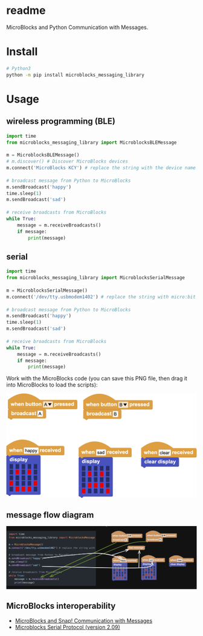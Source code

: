 # readme

MicroBlocks and Python Communication with Messages.

# Install

```bash
# Python3
python -m pip install microblocks_messaging_library
```

# Usage

## wireless programming (BLE)

```python
import time
from microblocks_messaging_library import MicroblocksBLEMessage

m = MicroblocksBLEMessage()
# m.discover() # Discover MicroBlocks devices
m.connect('MicroBlocks KCY') # replace the string with the device name

# broadcast message from Python to MicroBlocks
m.sendBroadcast('happy')
time.sleep(1)
m.sendBroadcast('sad')

# receive broadcasts from MicroBlocks
while True:
    message = m.receiveBroadcasts()
    if message:
        print(message)
```

## serial

```python
import time
from microblocks_messaging_library import MicroblocksSerialMessage

m = MicroblocksSerialMessage()
m.connect('/dev/tty.usbmodem1402') # replace the string with micro:bit port

# broadcast message from Python to MicroBlocks
m.sendBroadcast('happy')
time.sleep(1)
m.sendBroadcast('sad')

# receive broadcasts from MicroBlocks
while True:
    message = m.receiveBroadcasts()
    if message:
        print(message)
```

Work with the MicroBlocks code (you can save this PNG file, then drag it into MicroBlocks to load the scripts):

![](./allScripts147900.png)

## message flow diagram
![](./MicroBlocks-Python-Communication.jpg)

## MicroBlocks interoperability
- [MicroBlocks and Snap! Communication with Messages](https://wiki.microblocks.fun/snap/microblocks_snap_messaging)
- [Microblocks Serial Protocol (version 2.09)](https://bitbucket.org/john_maloney/smallvm/src/master/misc/SERIAL_PROTOCOL.md)